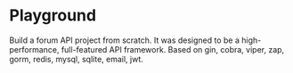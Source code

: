 # Playground
Build a forum API project from scratch. It was designed to be a high-performance, full-featured API framework. Based on gin, cobra, viper, zap, gorm, redis, mysql, sqlite, email, jwt.
